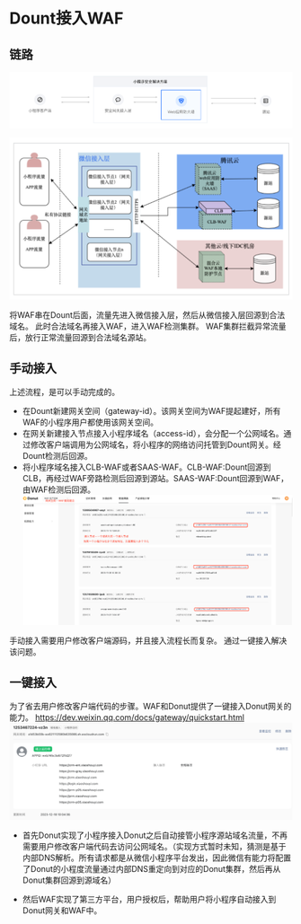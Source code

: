 # Dount接入WAF


## 链路
![流量执行顺序](wafdonut.png)

![流量执行顺序-1](wafdonut-1.png)

将WAF串在Dount后面，流量先进入微信接入层，然后从微信接入层回源到合法域名。
此时合法域名再接入WAF，进入WAF检测集群。
WAF集群拦截异常流量后，放行正常流量回源到合法域名源站。

## 手动接入
上述流程，是可以手动完成的。

* 在Dount新建网关空间（gateway-id）。该网关空间为WAF提起建好，所有WAF的小程序用户都使用该网关空间。
* 在网关新建接入节点接入小程序域名（access-id），会分配一个公网域名。通过修改客户端调用为公网域名，将小程序的网络访问托管到Dount网关。经Dount检测后回源。
* 将小程序域名接入CLB-WAF或者SAAS-WAF。CLB-WAF:Dount回源到CLB，再经过WAF旁路检测后回源到源站。SAAS-WAF:Dount回源到WAF，由WAF检测后回源。
![手动接入](handbyaccess.png)


手动接入需要用户修改客户端源码，并且接入流程长而复杂。
通过一键接入解决该问题。

## 一键接入
为了省去用户修改客户端代码的步骤。WAF和Donut提供了一键接入Donut网关的能力。
https://dev.weixin.qq.com/docs/gateway/quickstart.html
![一键接入](autoaccess.png)

* 首先Donut实现了小程序接入Donut之后自动接管小程序源站域名流量，不再需要用户修改客户端代码去访问公网域名。（实现方式暂时未知，猜测是基于内部DNS解析。所有请求都是从微信小程序平台发出，因此微信有能力将配置了Donut的小程度流量通过内部DNS重定向到对应的Donut集群，然后再从Donut集群回源到源域名）

* 然后WAF实现了第三方平台，用户授权后，帮助用户将小程序自动接入到Donut网关和WAF中。


